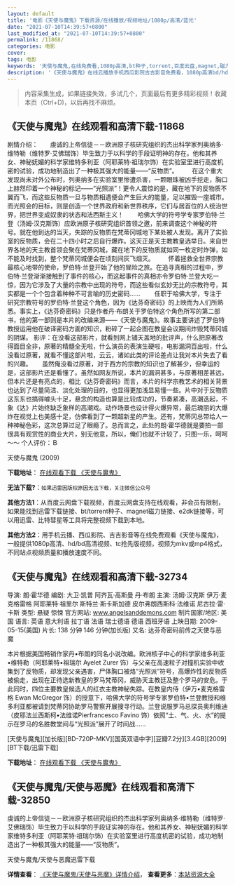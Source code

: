 ```yaml
---
layout: default
title: '电影《天使与魔鬼》下载资源/在线播放/视频地址/1080p/高清/蓝光'
date: "2021-07-10T14:39:57+0800"
last_modified_at: "2021-07-10T14:39:57+0800"
permalink: /11868/
categories: 电影
cover:
tags: 电影
keywords: '天使与魔鬼,在线免费看,1080p高清,bt种子,torrent,百度云盘,magnet,磁力链,迅雷下载资源'
description: '《天使与魔鬼》在线云播放手机西瓜影院吉吉影音免费看，1080p高清bd/hd未删减完整版和tc抢先枪版，mkv/mp4格式，附带bt/torrent种子、magnet/磁力链、百度云盘、网盘资源迅雷下载链接'
---
```


>内容采集生成，如果链接失效，多试几个，页面最后有更多精彩视频！收藏本页（Ctrl+D)，以后再找不麻烦。


## 《天使与魔鬼》在线观看和高清下载-11868

剧情介绍：　　虔诚的上帝信徒－－欧洲原子核研究组织的杰出科学家列奥纳多·维特勒（维特罗·艾佛瑞饰）毕生致力于以科学的手段证明神的存在。他和其养女、神秘妩媚的科学家维特多利亚（阿耶莱特·祖瑞尔饰）在实验室里进行高度机密的试验，成功地制造出了一种极其强大的能量——“反物质”。 　　在这个重大发现尚未对外公布时，列奥纳多在实验室里惨遭杀害，一颗眼珠被凶手挖走，胸口上赫然印着一个神秘的标记——“光照派”！更令人震惊的是，藏在地下的反物质不翼而飞，而这些反物质一旦与物质相遇便会产生巨大的能量，足以摧毁一座城市。而光照会的目标，则是创造一个世界政府和新世界秩序，它们与居首位的人统治世界，把世界变成奴隶的状态和法西斯主义！ 　　哈佛大学的符号学专家罗伯特·兰登（汤姆·汉克斯饰）应欧洲原子核研究组织首领之邀，前来调查这个神秘的符号。就在他到达的当天，失踪的反物质在梵蒂冈城地下某处被人发现。离开了实验室的反物质，会在二十四小时之后自行爆炸。这天正是天主教教皇选举日。来自世界各地的天主教首领会聚在梵蒂冈城，藏在地下的反物质就如同一枚定时炸弹，如不能及时找到，整个梵蒂冈城便会在顷刻间灰飞烟灭。 　　怀着拯救全世界宗教最核心地带的使命，罗伯特·兰登开始了他的冒险之旅。在追寻真相的过程中，罗伯特·兰登渐渐接触到了事件的核心，而这起事件的真相亦令罗伯特·兰登大吃一惊，因为它涉及了大量的宗教中出现的符号，而这些看似玄妙无比的宗教符号，其实都是一个个包含着种种不可言喻的历史密码…… 　　任职于哈佛大学，专注于研究宗教符号的罗伯特·兰登这个角色，因为《达芬奇密码》的上映而为人们所熟悉。事实上，《达芬奇密码》只是作者丹·布朗关于罗伯特这个角色所写的第二部书，他的第一部则是本片的改编来源——《天使与魔鬼》。故事主要讲述了罗伯特教授运用他在破译密码方面的知识，粉碎了一起企图在教皇会议期间炸毁梵蒂冈城的阴谋。 影评：在没看这部影片，就看到网上铺天盖地的批评声，什么把原著改得面目全非，原著的精髓全无啦，什么演员的表演生硬啦，电影漏洞百出啦，什么没看过原著，就看不懂这部片啦，云云，诸如此类的评论差点让我对本片失去了看的兴趣。      虽然俺没看过原著，对于西方的宗教的知识也了解甚少，但幸运的是，这部影片还是看懂了。虽然如网友所说，本片的漏洞甚多，与原著相差甚远，但本片还是有亮点的，相比《达芬奇密码》而言，本片的科学宗教艺术的相关背景也达到了尽量简洁、淡化处理的目的，也显得更加浅显易懂一些。片中对于反物质这东东也搞得噱头十足，悬念的构造也算是比较成功的，节奏紧凑，高潮迭起，不象《达》片始终缺乏象样的高潮戏。动作场景也设计得火爆异常，最后瑰丽的大爆炸在视觉上也美感十足，仿佛看到了一颗超新星的产生。还有，梵蒂冈总带给人一种神秘色彩，这次总算过足了眼瘾了。总而言之，此处的朗·霍华德就是要拍一部很具有观赏性的商业大片，别无他意，所以，俺们也就不计较了，只图一乐，呵呵～～ 个人评价：Ｂ


天使与魔鬼 (2009)

**下载地址**： [在线观看下载 《天使与魔鬼》](https://www.btbtdy.me/btdy/dy7401.html) 


**无法下载?**：`如果迅雷因版权原因无法下载，关注微信公众号 `

**其他方法1**：从百度云网盘下载视频，百度云网盘支持在线观看，非会员有限制，如果能找到迅雷下载链接、bt/torrent种子、magnet磁力链接、e2dk链接等，可以用迅雷、比特彗星等工具将完整视频下载到本地。

**其他方法2**：用手机云播、西瓜影院、吉吉影音等在线免费观看《天使与魔鬼》，一般提供1080p高清、hd/bd高清视频、tc抢先版视频，视频为mkv或mp4格式，不同站点视频质量和播放速度不同。


## 《天使与魔鬼》在线观看和高清下载-32734

导演: 朗·霍华德 编剧: 大卫·凯普 阿齐瓦·高斯曼 丹·布朗 主演: 汤姆·汉克斯 伊万·麦克格雷格 阿耶莱特·祖里尔 斯特兰·斯卡斯加德 皮尔弗朗西斯科·法维诺 尼古拉·雷·卡斯 类型: 悬疑 惊悚 官方网站: www.angelsanddemons.com 制片国家/地区: 美国 语言: 英语 意大利语 拉丁语 法语 瑞士德语 德语 西班牙语 上映日期: 2009-05-15(美国) 片长: 138 分钟 146 分钟(加长版) 又名: 达芬奇密码前传之天使与恶魔

本片根据美国畅销作家丹•布朗的同名小说改编。欧洲核子中心的科学家维多利亚•维特勒（阿耶莱特•祖瑞尔 Ayelet Zurer 饰）与父亲在高速粒子对撞机实验中收集到了反物质，却发现父亲遇害，尸体胸口被烙“光照派”符号，高爆炸性的反物质被偷走，出现在正待选新教皇的罗马梵蒂冈，威胁天主教廷及整个罗马的安危。于此同时，四位主要教皇候选人的红衣主教神秘失踪。在教皇内侍（伊万•麦克格雷格 Ewan McGregor 饰）的授意下，哈佛大学的符号学专家罗伯特•兰登教授和维多利亚都被请到梵蒂冈协助罗马警察开展搜寻行动。兰登说服罗马总探员奥利维迪（皮耶法兰西斯柯•法维诺Pierfrancesco Favino 饰）依照“土、气、火、水”的提示在罗马的名胜教堂间与“光照派”展开了时间战……


[天使与魔鬼][加长版][BD-720P-MKV][国英双语中字][豆瓣7.2分][3.4GB][2009][BT下载/迅雷下载]

**下载地址**： [在线观看下载 《天使与魔鬼》](https://www.btdx8.com/torrent/angels_demons_2009.html) 


## 《天使与魔鬼/天使与恶魔》在线观看和高清下载-32850

虔诚的上帝信徒－－欧洲原子核研究组织的杰出科学家列奥纳多·维特勒（维特罗&middot;艾佛瑞饰）毕生致力于以科学的手段证实神的存在。他和其养女、神秘妩媚的科学家维特多利亚（阿耶莱特&middot;祖瑞尔饰）在实验室里进行高度机密的试验，成功地制造出了一种极其强大的能量——“反物质&rdquo;。


天使与魔鬼/天使与恶魔迅雷下载

**详情查看**： [《天使与魔鬼/天使与恶魔》详情介绍](/movie/32850/)， **查看更多**：[本站资源大全](/movie/t/all/)

